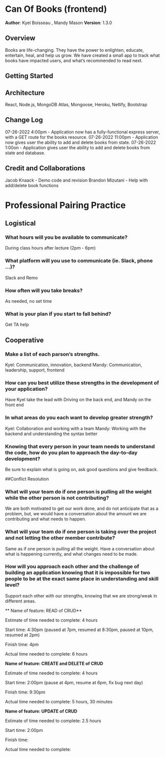 # Can Of Books (frontend)

**Author**: Kyel Boisseau , Mandy Mason
**Version**: 1.3.0 

## Overview
Books are life-changing. They have the power to enlighten, educate, entertain, heal, and help us grow. We have created a small app to track what books have impacted users, and what’s recommended to read next.

## Getting Started


## Architecture
React, Node.js, MongoDB Atlas, Mongoose, Heroku, Netlify, Bootstrap

## Change Log

07-26-2022 4:00pm - Application now has a fully-functional express server, with a GET route for the books resource.
07-26-2022 11:00pm - Application now gives user the ability to add and delete books from state.
07-26-2022 1:00on - Application gives user the ability to add and delete books from state and database.

## Credit and Collaborations
Jacob Knaack - Demo code and revision
Brandon Mizutani - Help with add/delete book functions

# Professional Pairing Practice

## Logistical

### What hours will you be available to communicate? 
During class hours after lecture (2pm - 6pm)

### What platform will you use to communicate (ie. Slack, phone …)? 
Slack and Remo

### How often will you take breaks? 
As needed, no set time

### What is your plan if you start to fall behind? 
Get TA help

## Cooperative

### Make a list of each parson’s strengths. 
Kyel: Communication, innovation, backend 
Mandy: Communication, leadership, support, frontend

### How can you best utilize these strengths in the development of your application? 
Have Kyel take the lead with Driving on the back end, and Mandy on the front end

### In what areas do you each want to develop greater strength? 
Kyel: Collaboration and working with a team Mandy: Working with the backend and understanding the syntax better

### Knowing that every person in your team needs to understand the code, how do you plan to approach the day-to-day development? 
Be sure to explain what is going on, ask good questions and give feedback.

##Conflict Resolution

### What will your team do if one person is pulling all the weight while the other person is not contributing?
 We are both motivated to get our work done, and do not anticipate that as a problem, but, we would have a conversation about the amount we are contributing and what needs to happen.

### What will your team do if one person is taking over the project and not letting the other member contribute? 
Same as if one person is pulling all the weight. Have a conversation about what is happening currently, and what changes need to be made.

### How will you approach each other and the challenge of building an application knowing that it is impossible for two people to be at the exact same place in understanding and skill level? 
Support each other with our strengths, knowing that we are strong/weak in different areas.

** Name of feature: READ of CRUD**

Estimate of time needed to complete: 4 hours

Start time: 4:30pm (paused at 7pm, resumed at 8:30pm, paused at 10pm, resumed at 2pm)

Finish time: 4pm

Actual time needed to complete: 6 hours

**Name of feature: CREATE and DELETE of CRUD**

Estimate of time needed to complete: 4 hours

Start time: 2:00pm (pause at 4pm, resume at 6pm, fix bug next day)

Finish time: 9:30pm

Actual time needed to complete: 5 hours, 30 minutes

**Name of feature: UPDATE of CRUD**

Estimate of time needed to complete: 2.5 hours

Start time: 2:00pm

Finish time: 

Actual time needed to complete: 
